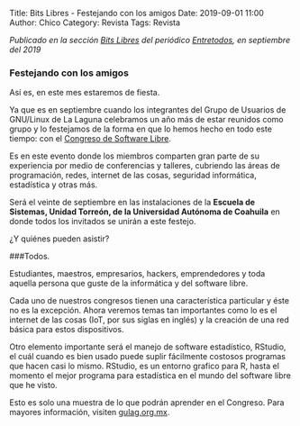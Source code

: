 Title: Bits Libres - Festejando con los amigos
Date: 2019-09-01 11:00
Author: Chico
Category: Revista
Tags: Revista

_Publicado en la sección [Bits Libres](http://www.gulag.org.mx/revista/2016-05-10-Bits-Libres.html) del periódico [Entretodos](http://periodicoentretodos.com/), en septiembre del 2019_

<!-- break -->

### Festejando con los amigos

Así es, en este mes estaremos de fiesta.

Ya que es en septiembre cuando los integrantes del Grupo de Usuarios de GNU/Linux de La Laguna celebramos un año más de estar reunidos como grupo y lo festejamos de la forma en que lo hemos hecho en todo este tiempo: con el [Congreso de Software Libre](http://www.gulag.org.mx/entradas/2019-09-02-congreso-2019.html).

Es en este evento donde los miembros comparten gran parte de su experiencia por medio de conferencias y talleres, cubriendo las áreas de programación, redes, internet de las cosas, seguridad informática, estadística y otras más.

Será el veinte de septiembre en las instalaciones de la **Escuela de Sistemas, Unidad Torreón, de la Universidad Autónoma de Coahuila** en donde todos los invitados se unirán a este festejo.

¿Y quiénes pueden asistir?

###Todos.

Estudiantes, maestros, empresarios, hackers, emprendedores y toda aquella persona que guste de la informática y del software libre.

Cada uno de nuestros congresos tienen una característica particular y éste no es la excepción. Ahora veremos temas tan importantes como lo es el internet de las cosas (IoT, por sus siglas en inglés) y la creación de una red básica para estos dispositivos.

Otro elemento importante será el manejo de software estadístico, RStudio, el cuál cuando es bien usado puede suplir fácilmente costosos programas que hacen casi lo mismo. RStudio, es un entorno grafico para R, hasta el momento el mejor programa para estadística en el mundo del software libre que he visto.

Esto es solo una muestra de lo que podrán aprender en el Congreso. Para mayores información, visiten [gulag.org.mx](http://www.gulag.org.mx/).
